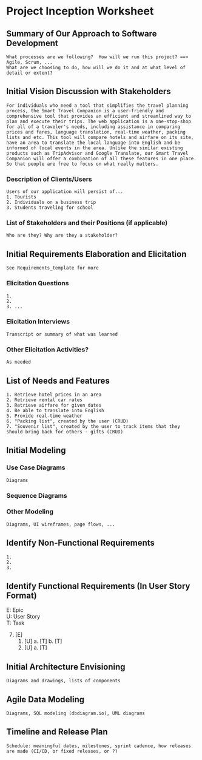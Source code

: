 Project Inception Worksheet
=====================================

## Summary of Our Approach to Software Development
    What processes are we following?  How will we run this project? ==> Agile, Scrum, ...  
    What are we choosing to do, how will we do it and at what level of detail or extent?

## Initial Vision Discussion with Stakeholders
    For individuals who need a tool that simplifies the travel planning process, the Smart Travel Companion is a user-friendly and comprehensive tool that provides an efficient and streamlined way to plan and execute their trips. The web application is a one-stop-shop for all of a traveler's needs, including assistance in comparing prices and fares, language translation, real-time weather, packing lists and etc. This tool will compare hotels and airfare on its site, have an area to translate the local language into English and be informed of local events in the area. Unlike the similar existing products such as TripAdvisor and Google Translate, our Smart Travel Companion will offer a combination of all these features in one place. So that people are free to focus on what really matters.

### Description of Clients/Users
    Users of our application will persist of... 
    1. Tourists
    2. Individuals on a business trip
    3. Students traveling for school

### List of Stakeholders and their Positions (if applicable)
    Who are they? Why are they a stakeholder?

## Initial Requirements Elaboration and Elicitation
    See Requirements_template for more

### Elicitation Questions
    1. 
    2.
    3. ...

### Elicitation Interviews
    Transcript or summary of what was learned

### Other Elicitation Activities?
    As needed

## List of Needs and Features
    1. Retrieve hotel prices in an area
    2. Retrieve rental car rates
    3. Retrieve airfare for given dates
    4. Be able to translate into English
    5. Provide real-time weather
    6. "Packing list", created by the user (CRUD)
    7. "Souvenir list", created by the user to track items that they should bring back for others - gifts (CRUD)

## Initial Modeling

### Use Case Diagrams
    Diagrams

### Sequence Diagrams

### Other Modeling
    Diagrams, UI wireframes, page flows, ...

## Identify Non-Functional Requirements
    1.
    2.
    3.

## Identify Functional Requirements (In User Story Format)

E: Epic  
U: User Story  
T: Task  

7. [E] 
    1. [U]
        a. [T]
        b. [T]
    2. [U]
        a. [T]

## Initial Architecture Envisioning
    Diagrams and drawings, lists of components

## Agile Data Modeling
    Diagrams, SQL modeling (dbdiagram.io), UML diagrams

## Timeline and Release Plan
    Schedule: meaningful dates, milestones, sprint cadence, how releases are made (CI/CD, or fixed releases, or ?)